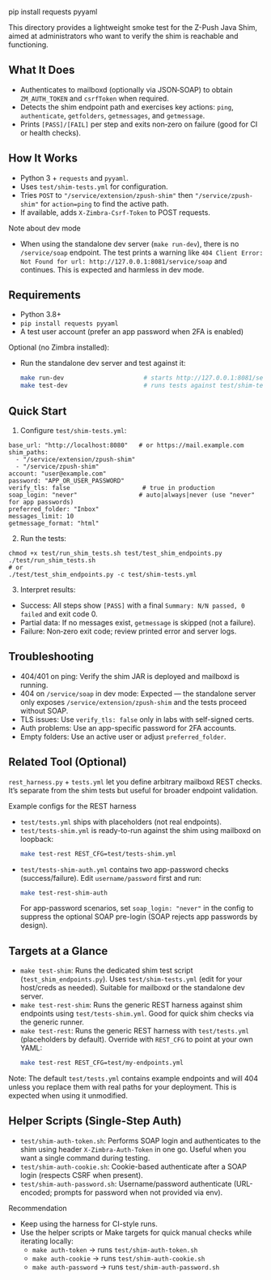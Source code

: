 pip install requests pyyaml

This directory provides a lightweight smoke test for the Z-Push Java Shim, aimed at administrators who want to verify the shim is reachable and functioning.

## What It Does
- Authenticates to mailboxd (optionally via JSON‑SOAP) to obtain `ZM_AUTH_TOKEN` and `csrfToken` when required.
- Detects the shim endpoint path and exercises key actions: `ping`, `authenticate`, `getfolders`, `getmessages`, and `getmessage`.
- Prints `[PASS]/[FAIL]` per step and exits non‑zero on failure (good for CI or health checks).

## How It Works
- Python 3 + `requests` and `pyyaml`.
- Uses `test/shim-tests.yml` for configuration.
- Tries `POST` to `"/service/extension/zpush-shim"` then `"/service/zpush-shim"` for `action=ping` to find the active path.
- If available, adds `X-Zimbra-Csrf-Token` to POST requests.

Note about dev mode
- When using the standalone dev server (`make run-dev`), there is no `/service/soap` endpoint. The test prints a warning like `404 Client Error: Not Found for url: http://127.0.0.1:8081/service/soap` and continues. This is expected and harmless in dev mode.

## Requirements
- Python 3.8+
- `pip install requests pyyaml`
- A test user account (prefer an app password when 2FA is enabled)

Optional (no Zimbra installed):
- Run the standalone dev server and test against it:
  ```bash
  make run-dev                      # starts http://127.0.0.1:8081/service/extension/zpush-shim
  make test-dev                     # runs tests against test/shim-tests-dev.yml
  ```

## Quick Start
1) Configure `test/shim-tests.yml`:
```
base_url: "http://localhost:8080"   # or https://mail.example.com
shim_paths:
  - "/service/extension/zpush-shim"
  - "/service/zpush-shim"
account: "user@example.com"
password: "APP_OR_USER_PASSWORD"
verify_tls: false                    # true in production
soap_login: "never"                 # auto|always|never (use "never" for app passwords)
preferred_folder: "Inbox"
messages_limit: 10
getmessage_format: "html"
```

2) Run the tests:
```
chmod +x test/run_shim_tests.sh test/test_shim_endpoints.py
./test/run_shim_tests.sh
# or
./test/test_shim_endpoints.py -c test/shim-tests.yml
```

3) Interpret results:
- Success: All steps show `[PASS]` with a final `Summary: N/N passed, 0 failed` and exit code 0.
- Partial data: If no messages exist, `getmessage` is skipped (not a failure).
- Failure: Non‑zero exit code; review printed error and server logs.

## Troubleshooting
- 404/401 on ping: Verify the shim JAR is deployed and mailboxd is running.
- 404 on `/service/soap` in dev mode: Expected — the standalone server only exposes `/service/extension/zpush-shim` and the tests proceed without SOAP.
- TLS issues: Use `verify_tls: false` only in labs with self-signed certs.
- Auth problems: Use an app-specific password for 2FA accounts.
- Empty folders: Use an active user or adjust `preferred_folder`.

## Related Tool (Optional)
`rest_harness.py` + `tests.yml` let you define arbitrary mailboxd REST checks. It’s separate from the shim tests but useful for broader endpoint validation.

Example configs for the REST harness
- `test/tests.yml` ships with placeholders (not real endpoints).
- `test/tests-shim.yml` is ready-to-run against the shim using mailboxd on loopback:
  ```bash
  make test-rest REST_CFG=test/tests-shim.yml
  ```
 - `test/tests-shim-auth.yml` contains two app-password checks (success/failure). Edit `username/password` first and run:
   ```bash
   make test-rest-shim-auth
   ```
   For app-password scenarios, set `soap_login: "never"` in the config to suppress the optional SOAP pre-login (SOAP rejects app passwords by design).

## Targets at a Glance
- `make test-shim`: Runs the dedicated shim test script (`test_shim_endpoints.py`). Uses `test/shim-tests.yml` (edit for your host/creds as needed). Suitable for mailboxd or the standalone dev server.
- `make test-rest-shim`: Runs the generic REST harness against shim endpoints using `test/tests-shim.yml`. Good for quick shim checks via the generic runner.
- `make test-rest`: Runs the generic REST harness with `test/tests.yml` (placeholders by default). Override with `REST_CFG` to point at your own YAML:
  ```bash
  make test-rest REST_CFG=test/my-endpoints.yml
  ```

Note: The default `test/tests.yml` contains example endpoints and will 404 unless you replace them with real paths for your deployment. This is expected when using it unmodified.

## Helper Scripts (Single-Step Auth)
- `test/shim-auth-token.sh`: Performs SOAP login and authenticates to the shim using header `X-Zimbra-Auth-Token` in one go. Useful when you want a single command during testing.
- `test/shim-auth-cookie.sh`: Cookie-based authenticate after a SOAP login (respects CSRF when present).
- `test/shim-auth-password.sh`: Username/password authenticate (URL-encoded; prompts for password when not provided via env).

Recommendation
- Keep using the harness for CI-style runs.
- Use the helper scripts or Make targets for quick manual checks while iterating locally:
  - `make auth-token` → runs `test/shim-auth-token.sh`
  - `make auth-cookie` → runs `test/shim-auth-cookie.sh`
  - `make auth-password` → runs `test/shim-auth-password.sh`
